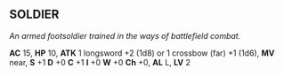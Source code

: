 ## SOLDIER

_An armed footsoldier trained in the ways of battlefield combat._

**AC** 15, **HP** 10, **ATK** 1 longsword +2 (1d8) or 1 crossbow (far) +1 (1d6), **MV** near, **S** +1 **D** +0 **C** +1 **I** +0 **W** +0 **Ch** +0, **AL** L, **LV** 2

